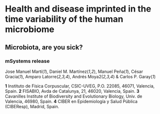 # Health and disease imprinted in the time variability of the human microbiome
## Microbiota, are you sick?
### mSystems release

Jose Manuel Martí(*1*), Daniel M. Martínez(*1,2*), Manuel Peña(*1*), César Gracia(*1*), Amparo Latorre(*2,3,4*), Andrés Moya2(*2,3,4*)  & Carlos P. Garay(*1*)

**1** Instituto de Física Corpuscular, CSIC-UVEG, P.O. 22085, 46071, Valencia, Spain.
**2** FISABIO, Avda de Catalunya, 21, 46020, Valencia, Spain.
**3** Cavanilles Institute of Biodiversity and Evolutionary Biology, Univ. de Valencia, 46980, Spain.
**4** CIBER en Epidemiología y Salud Pública (CIBEResp), Madrid, Spain.

